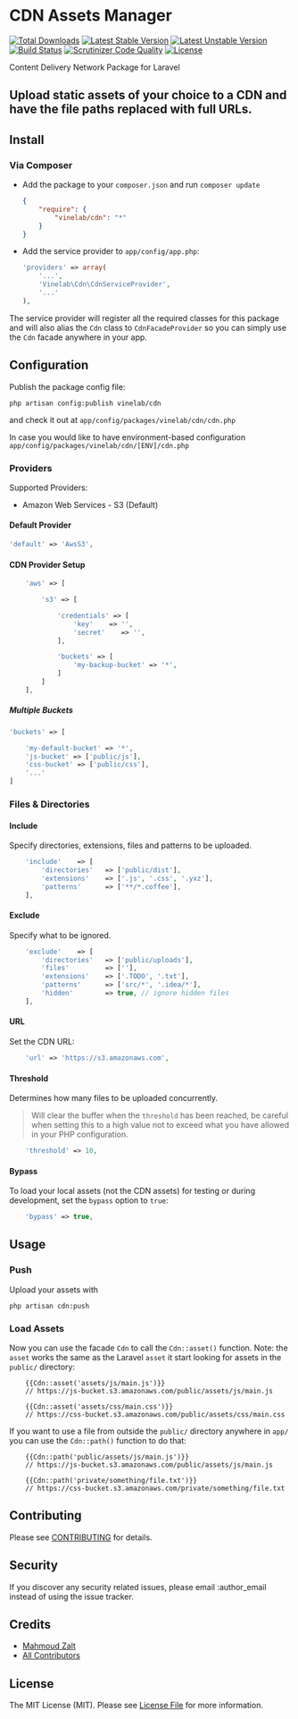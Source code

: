 # CDN Assets Manager

[![Total Downloads](https://poser.pugx.org/vinelab/cdn/downloads)](https://packagist.org/packages/vinelab/cdn) 
[![Latest Stable Version](https://poser.pugx.org/vinelab/cdn/v/stable)](https://packagist.org/packages/vinelab/cdn) 
[![Latest Unstable Version](https://poser.pugx.org/vinelab/cdn/v/unstable)](https://packagist.org/packages/vinelab/cdn) 
[![Build Status](https://travis-ci.org/Vinelab/cdn.svg?branch=master)](https://travis-ci.org/Vinelab/cdn)
[![Scrutinizer Code Quality](https://scrutinizer-ci.com/g/Vinelab/cdn/badges/quality-score.png?b=master)](https://scrutinizer-ci.com/g/Vinelab/cdn/?branch=master)
[![License](https://poser.pugx.org/vinelab/cdn/license)](https://packagist.org/packages/vinelab/cdn)


Content Delivery Network Package for Laravel

Upload static assets of your choice to a CDN and have the file paths replaced with full URLs.
----------











## Install

### Via Composer

- Add the package to your `composer.json` and run `composer update`

    ```json
    {
        "require": {
            "vinelab/cdn": "*"
        }
    }
    ```

- Add the service provider to `app/config/app.php`:

    ```php
    'providers' => array(
        '...',
        'Vinelab\Cdn\CdnServiceProvider',
        '...'
    ),
    ```

The service provider will register all the required classes for this package and will also alias
the `Cdn` class to `CdnFacadeProvider` so you can simply use the `Cdn` facade anywhere in your app.

## Configuration

Publish the package config file:
```dos
php artisan config:publish vinelab/cdn
```
and check it out at `app/config/packages/vinelab/cdn/cdn.php`

In case you would like to have environment-based configuration `app/config/packages/vinelab/cdn/[ENV]/cdn.php`

### Providers

Supported Providers:

- Amazon Web Services - S3 (Default)

#### Default Provider
```php
'default' => 'AwsS3',
```

#### CDN Provider Setup

```php
    'aws' => [

        's3' => [

            'credentials' => [
                'key'    => '',
                'secret'    => '',
            ],

            'buckets' => [
                'my-backup-bucket' => '*',
            ]
        ]
    ],
```

##### Multiple Buckets

```php
'buckets' => [

    'my-default-bucket' => '*',
    'js-bucket' => ['public/js'],
    'css-bucket' => ['public/css'],
    '...'
]

```

### Files & Directories

#### Include

Specify directories, extensions, files and patterns to be uploaded.

```php
    'include'    => [
        'directories'   => ['public/dist'],
        'extensions'    => ['.js', '.css', '.yxz'],
        'patterns'      => ['**/*.coffee'],
    ],
```

#### Exclude

Specify what to be ignored.

```php
    'exclude'    => [
        'directories'   => ['public/uploads'],
        'files'         => [''],
        'extensions'    => ['.TODO', '.txt'],
        'patterns'      => ['src/*', '.idea/*'],
        'hidden'        => true, // ignore hidden files
    ],
```

#### URL

Set the CDN URL:

```php
    'url' => 'https://s3.amazonaws.com',
```

#### Threshold
Determines how many files to be uploaded concurrently.

> Will clear the buffer when the `threshold` has been reached, be careful when setting this to a high value
not to exceed what you have allowed in your PHP configuration.

```php
    'threshold' => 10,
```

#### Bypass

To load your local assets (not the CDN assets) for testing or during development, set the `bypass` option to `true`:

```php
    'bypass' => true,
```
## Usage

### Push

Upload your assets with
```dos
php artisan cdn:push
```
### Load Assets

Now you can use the facade `Cdn` to call the `Cdn::asset()` function.
Note: the `asset` works the same as the Laravel `asset` it start looking for assets in the `public/` directory:

```blade
    {{Cdn::asset('assets/js/main.js')}}
    // https://js-bucket.s3.amazonaws.com/public/assets/js/main.js

    {{Cdn::asset('assets/css/main.css')}}
    // https://css-bucket.s3.amazonaws.com/public/assets/css/main.css
```

If you want to use a file from outside the `public/` directory anywhere in `app/` you can use the `Cdn::path()` function to do that:

```blade
    {{Cdn::path('public/assets/js/main.js')}}
    // https://js-bucket.s3.amazonaws.com/public/assets/js/main.js

    {{Cdn::path('private/something/file.txt')}}
    // https://css-bucket.s3.amazonaws.com/private/something/file.txt
```












## Contributing

Please see [CONTRIBUTING](https://github.com/Vinelab/cdn/blob/master/CONTRIBUTING.md) for details.

## Security

If you discover any security related issues, please email :author_email instead of using the issue tracker.

## Credits

- [Mahmoud Zalt](https://github.com/Mahmoudz)
- [All Contributors](../../contributors)


## License

The MIT License (MIT). Please see [License File](https://github.com/Vinelab/cdn/blob/master/LICENSE) for more information.


